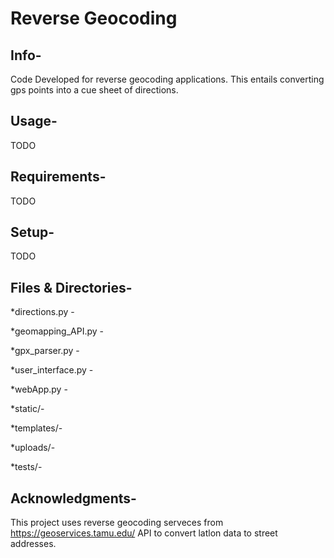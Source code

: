 # Reverse Geocoding 

## Info-
Code Developed for reverse geocoding applications. This entails converting gps points into a cue sheet of directions. 

## Usage- 
TODO

## Requirements-
TODO

## Setup-
TODO

## Files & Directories-
*directions.py -

*geomapping_API.py -

*gpx_parser.py -

*user_interface.py -

*webApp.py -

*static/-

*templates/-

*uploads/- 

*tests/-



## Acknowledgments-
This project uses reverse geocoding serveces from https://geoservices.tamu.edu/ API to convert latlon data to street addresses. 
